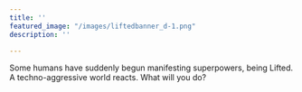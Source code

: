 ```yaml
---
title: ''
featured_image: "/images/liftedbanner_d-1.png"
description: ''

---
```

Some humans have suddenly begun manifesting superpowers, being Lifted. A techno-aggressive world reacts. What will you do?